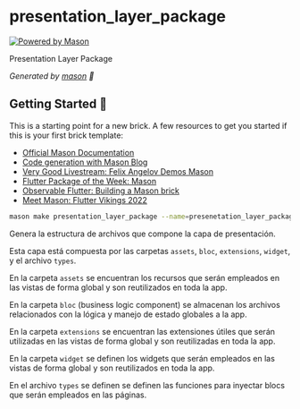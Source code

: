 # presentation_layer_package

[![Powered by Mason](https://img.shields.io/endpoint?url=https%3A%2F%2Ftinyurl.com%2Fmason-badge)](https://github.com/felangel/mason)

Presentation Layer Package

_Generated by [mason][1] 🧱_

## Getting Started 🚀

This is a starting point for a new brick.
A few resources to get you started if this is your first brick template:

- [Official Mason Documentation][2]
- [Code generation with Mason Blog][3]
- [Very Good Livestream: Felix Angelov Demos Mason][4]
- [Flutter Package of the Week: Mason][5]
- [Observable Flutter: Building a Mason brick][6]
- [Meet Mason: Flutter Vikings 2022][7]

[1]: https://github.com/felangel/mason
[2]: https://docs.brickhub.dev
[3]: https://verygood.ventures/blog/code-generation-with-mason
[4]: https://youtu.be/G4PTjA6tpTU
[5]: https://youtu.be/qjA0JFiPMnQ
[6]: https://youtu.be/o8B1EfcUisw
[7]: https://youtu.be/LXhgiF5HiQg

```bash
mason make presentation_layer_package --name=presenetation_layer_package_name
```

Genera la estructura de archivos que compone la capa de presentación.

Esta capa está compuesta por las carpetas `assets`, `bloc`, `extensions`, `widget`, y el archivo `types`.

En la carpeta `assets` se encuentran los recursos que serán empleados en las vistas de forma global y son reutilizados en toda la app.

En la carpeta `bloc` (business logic component) se almacenan los archivos relacionados con la lógica y manejo de estado globales a la app.

En la carpeta `extensions` se encuentran las extensiones útiles que serán utilizadas en las vistas de forma global y son reutilizadas en toda la app.

En la carpeta `widget` se definen los widgets que serán empleados en las vistas de forma global y son reutilizados en toda la app.

En el archivo `types` se definen se definen las funciones para inyectar blocs que serán empleados en las páginas.
